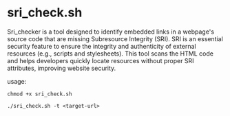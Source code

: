 # sri_check.sh

Sri_checker is a tool designed to identify embedded links in a webpage's source code that are missing Subresource Integrity (SRI). 
SRI is an essential security feature to ensure the integrity and authenticity of external resources (e.g., scripts and stylesheets). 
This tool scans the HTML code and helps developers quickly locate resources without proper SRI attributes, improving website security.

usage:
```
chmod +x sri_check.sh

./sri_check.sh -t <target-url>
```
